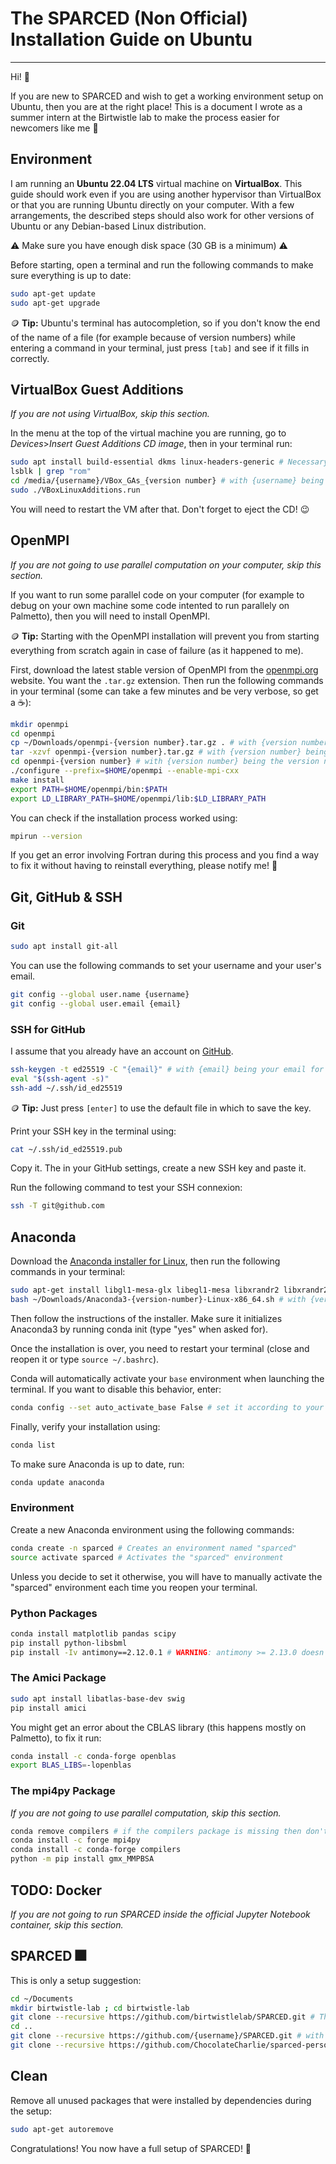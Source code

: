 # The SPARCED (Non Official) Installation Guide on Ubuntu
---
Hi! 🌄

If you are new to SPARCED and wish to get a working environment setup on Ubuntu, then you are at the right place!
This is a document I wrote as a summer intern at the Birtwistle lab to make the process easier for newcomers like me 🙂

## Environment
I am running an **Ubuntu 22.04 LTS** virtual machine on **VirtualBox**.
This guide should work even if you are using another hypervisor than VirtualBox or that you are running Ubuntu directly on your computer.
With a few arrangements, the described steps should also work for other versions of Ubuntu or any Debian-based Linux distribution.

:warning: Make sure you have enough disk space (30 GB is a minimum) :warning:

Before starting, open a terminal and run the following commands to make sure everything is up to date:
```bash
sudo apt-get update
sudo apt-get upgrade
```
:coin: **Tip:** Ubuntu's terminal has autocompletion, so if you don't know the end of the name of a file (for example because of version numbers) while entering a command in your terminal, just press ```[tab]``` and see if it fills in correctly.

## VirtualBox Guest Additions
_If you are not using VirtualBox, skip this section._

In the menu at the top of the virtual machine you are running, go to _Devices_>_Insert Guest Additions CD image_, then in your terminal run:
```bash
sudo apt install build-essential dkms linux-headers-generic # Necessary if you chose the minimal installation of Ubuntu
lsblk | grep "rom"
cd /media/{username}/VBox_GAs_{version number} # with {username} being your username and {version number} the version number
sudo ./VBoxLinuxAdditions.run
```
You will need to restart the VM after that. Don't forget to eject the CD! 😉

## OpenMPI
_If you are not going to use parallel computation on your computer, skip this section._

If you want to run some parallel code on your computer (for example to debug on your own machine some code intented to run parallely on Palmetto), then you will need to install OpenMPI.

:coin: **Tip:** Starting with the OpenMPI installation will prevent you from starting everything from scratch again in case of failure (as it happened to me).

First, download the latest stable version of OpenMPI from the [openmpi.org](https://www.open-mpi.org//software/ompi/v4.1/) website. You want the ```.tar.gz``` extension.
Then run the following commands in your terminal (some can take a few minutes and be very verbose, so get a ☕):
```bash
mkdir openmpi
cd openmpi
cp ~/Downloads/openmpi-{version number}.tar.gz . # with {version number} being the version number
tar -xzvf openmpi-{version number}.tar.gz # with {version number} being the version number
cd openmpi-{version number} # with {version number} being the version number
./configure --prefix=$HOME/openmpi --enable-mpi-cxx
make install
export PATH=$HOME/openmpi/bin:$PATH
export LD_LIBRARY_PATH=$HOME/openmpi/lib:$LD_LIBRARY_PATH
```
You can check if the installation process worked using:
```bash
mpirun --version
```
If you get an error involving Fortran during this process and you find a way to fix it without having to reinstall everything, please notify me! 🙏

## Git, GitHub & SSH
### Git
```bash
sudo apt install git-all
```
You can use the following commands to set your username and your user's email.
```bash
git config --global user.name {username}
git config --global user.email {email}
```
### SSH for GitHub
I assume that you already have an account on [GitHub](https://github.com/).
```bash
ssh-keygen -t ed25519 -C "{email}" # with {email} being your email for GitHub
eval "$(ssh-agent -s)"
ssh-add ~/.ssh/id_ed25519
```
:coin: **Tip:** Just press ```[enter]``` to use the default file in which to save the key.

Print your SSH key in the terminal using:
```bash
cat ~/.ssh/id_ed25519.pub
```
Copy it. The in your GitHub settings, create a new SSH key and paste it.

Run the following command to test your SSH connexion:
```bash
ssh -T git@github.com
```

## Anaconda
Download the [Anaconda installer for Linux](https://www.anaconda.com/products/distribution#linux), then run the following commands in your terminal:
```bash
sudo apt-get install libgl1-mesa-glx libegl1-mesa libxrandr2 libxrandr2 libxss1 libxcursor1 libxcomposite1 libasound2 libxi6 libxtst6
bash ~/Downloads/Anaconda3-{version-number}-Linux-x86_64.sh # with {version-number} being your version number
```
Then follow the instructions of the installer. Make sure it initializes Anaconda3 by running conda init (type "yes" when asked for).

Once the installation is over, you need to restart your terminal (close and reopen it or type ```source ~/.bashrc```).

Conda will automatically activate your ```base``` environment when launching the terminal. If you want to disable this behavior, enter:
```bash
conda config --set auto_activate_base False # set it according to your preferences
```
Finally, verify your installation using:
```bash
conda list
```
To make sure Anaconda is up to date, run:
```bash
conda update anaconda
```

### Environment
Create a new Anaconda environment using the following commands:
```bash
conda create -n sparced # Creates an environment named "sparced"
source activate sparced # Activates the "sparced" environment
```
Unless you decide to set it otherwise, you will have to manually activate the "sparced" environment each time you reopen your terminal.

### Python Packages
```bash
conda install matplotlib pandas scipy
pip install python-libsbml
pip install -Iv antimony==2.12.0.1 # WARNING: antimony >= 2.13.0 doesn't work with SPARCED
```
### The Amici Package
```bash
sudo apt install libatlas-base-dev swig
pip install amici
```
You might get an error about the CBLAS library (this happens mostly on Palmetto), to fix it run:
```bash
conda install -c conda-forge openblas
export BLAS_LIBS=-lopenblas
```

### The mpi4py Package
_If you are not going to use parallel computation, skip this section._
```bash
conda remove compilers # if the compilers package is missing then don't install it!
conda install -c forge mpi4py
conda install -c conda-forge compilers
python -m pip install gmx_MMPBSA
```

## TODO: Docker
_If you are not going to run SPARCED inside the official Jupyter Notebook container, skip this section._

## SPARCED 🎆
This is only a setup suggestion:
```bash
cd ~/Documents
mkdir birtwistle-lab ; cd birtwistle-lab
git clone --recursive https://github.com/birtwistlelab/SPARCED.git # The official SPARCED repository
cd ..
git clone --recursive https://github.com/{username}/SPARCED.git # with {username} being your username on GitHub, assuming that you already forked SPARCED
git clone --recursive https://github.com/ChocolateCharlie/sparced-personal-utilities.git # My code, feel free to improve it :)
```

## Clean
Remove all unused packages that were installed by dependencies during the setup:
```bash
sudo apt-get autoremove
```

Congratulations! You now have a full setup of SPARCED! 🦠
